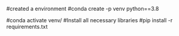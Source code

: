 #created a environment
#conda create -p venv python==3.8

#conda activate venv/
#Install all necessary libraries
#pip install -r requirements.txt
